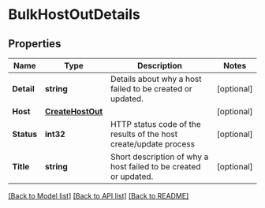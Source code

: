 # BulkHostOutDetails

## Properties

Name | Type | Description | Notes
------------ | ------------- | ------------- | -------------
**Detail** | **string** | Details about why a host failed to be created or updated. | [optional] 
**Host** | [**CreateHostOut**](CreateHostOut.md) |  | [optional] 
**Status** | **int32** | HTTP status code of the results of the host create/update process | [optional] 
**Title** | **string** | Short description of why a host failed to be created or updated. | [optional] 

[[Back to Model list]](../README.md#documentation-for-models) [[Back to API list]](../README.md#documentation-for-api-endpoints) [[Back to README]](../README.md)


